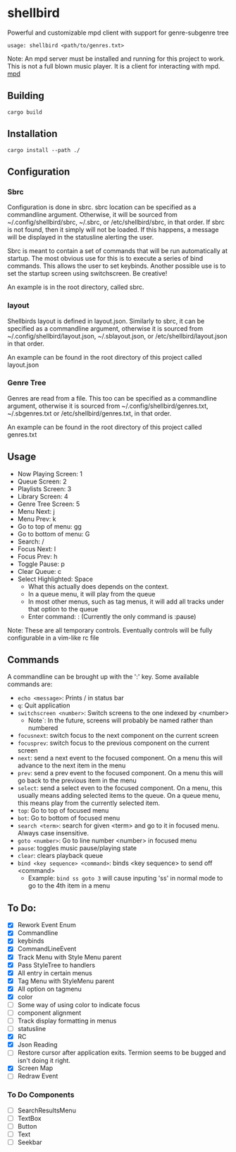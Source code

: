 # shellbird
Powerful and customizable mpd client with support for genre-subgenre tree

	usage: shellbird <path/to/genres.txt>

Note: An mpd server must be installed and running for this project to work. This
is not a full blown music player. It is a client for interacting with mpd.
[mpd](https://www.musicpd.org/)

## Building
	cargo build

## Installation
	cargo install --path ./

## Configuration

### Sbrc
Configuration is done in sbrc. sbrc location can be specified as a commandline
argument. Otherwise, it will be sourced from ~/.config/shellbird/sbrc, ~/.sbrc,
or /etc/shellbird/sbrc, in that order. If sbrc is not found, then it simply will not be
loaded. If this happens, a message will be displayed in the statusline alerting
the user.

Sbrc is meant to contain a set of commands that will be run automatically at
startup. The most obvious use  for this is  to execute a series of bind
commands. This allows the user to set keybinds. Another possible use is to set
the startup screen using switchscreen. Be creative!

An example is in the root directory, called sbrc.

### layout
Shellbirds layout is defined in layout.json. Similarly to sbrc, it can be
specified as a commandline argument, otherwise it is sourced from
~/.config/shellbird/layout.json, ~/.sblayout.json, or /etc/shellbird/layout.json
in that order.

An example can be found in the root directory of this project called layout.json

### Genre Tree
Genres are read from a file. This too can be specified as a commandline
argument, otherwise it is sourced from ~/.config/shellbird/genres.txt,
~/.sbgenres.txt or /etc/shellbird/genres.txt, in that order.

An example can be found in the root directory of this project called genres.txt

## Usage
* Now Playing Screen: 1
* Queue Screen: 2
* Playlists Screen: 3
* Library Screen: 4
* Genre Tree Screen: 5
* Menu Next: j
* Menu Prev: k
* Go to top of menu: gg
* Go to bottom of menu: G
* Search: /
* Focus Next: l
* Focus Prev: h
* Toggle Pause: p
* Clear Queue: c
* Select Highlighted: Space
	- What this actually does depends on the context.
	- In a queue menu, it will play from the queue
	- In most other menus, such as tag menus, it will add all tracks under that option to the queue
	- Enter command: : (Currently the only command is :pause)

Note: These are all temporary controls. Eventually controls will be fully configurable in a vim-like rc file

## Commands
A commandline can be brought up with the ':' key. Some available commands are:
* `echo <message>`: Prints /<message/> in status bar
* `q`: Quit application
* `switchscreen <number>`: Switch screens to the one indexed by \<number\>
	* Note`: In the future, screens will probably be named rather than numbered
* `focusnext`: switch focus to the next component on the current screen
* `focusprev`: switch focus to the previous component on the current screen
* `next`: send a next event to the focused component. On a menu this will advance to the next item in the menu
* `prev`: send a prev event to the focused component. On a menu this will go back to the previous item in the menu
* `select`: send a select even to the focused component. On a menu, this usually means adding selected items to the queue. On a queue menu, this means play from the currently selected item.
* `top`: Go to top of focused menu
* `bot`: Go to bottom of focused menu
* `search <term>`: search for given \<term\> and go to it in focused menu. Always case insensitive.
* `goto <number>`: Go to line number \<number\> in focused menu
* `pause`: toggles music pause/playing state
* `clear`: clears playback queue
* `bind <key sequence> <command>`: binds \<key sequence\> to send off \<command\>
	* Example: `bind ss goto 3` will cause inputing 'ss' in normal mode to go to the 4th item in a menu

## To Do:
- [x] Rework Event Enum
- [x] Commandline
- [x] keybinds
- [x] CommandLineEvent
- [x] Track Menu with Style Menu parent
- [x] Pass StyleTree to handlers
- [x] All entry in certain menus
- [x] Tag Menu with StyleMenu parent
- [x] All option on tagmenu
- [x] color
- [ ] Some way of using color to indicate focus
- [ ] component alignment
- [ ] Track display formatting in menus
- [ ] statusline
- [x] RC
- [x] Json Reading
- [ ] Restore cursor after application exits. Termion seems to be bugged and isn't doing it right.
- [x] Screen Map
- [ ] Redraw Event

### To Do Components
- [ ] SearchResultsMenu
- [ ] TextBox
- [ ] Button
- [ ] Text
- [ ] Seekbar
